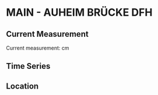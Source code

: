 # MAIN - AUHEIM BRÜCKE DFH

## Current Measurement

Current measurement: <Value topic="rivers/pegel-online/MAIN/AUHEIM-BRUECKE-DFH/measurementValue"/> cm

## Time Series

<TimeSeries topic="rivers/pegel-online/MAIN/AUHEIM-BRUECKE-DFH/measurementValue" period="week" />

## Location

<WorldMap>
  <Marker lat="50.107039597753236" lon="8.936362926976003" labelTopic="rivers/pegel-online/MAIN/AUHEIM-BRUECKE-DFH/measurementValue" />
</WorldMap>
